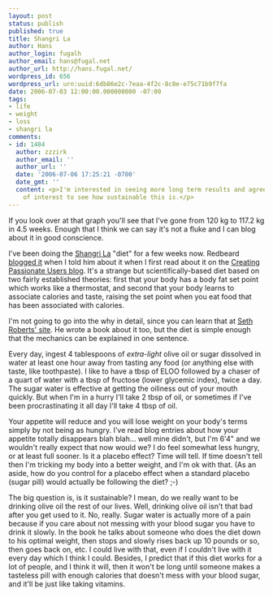 ```yaml
---
layout: post
status: publish
published: true
title: Shangri La
author: Hans
author_login: fugalh
author_email: hans@fugal.net
author_url: http://hans.fugal.net/
wordpress_id: 656
wordpress_url: urn:uuid:6db86e2c-7eaa-4f2c-8c8e-e75c71b9f7fa
date: 2006-07-03 12:00:00.000000000 -07:00
tags:
- life
- weight
- loss
- shangri la
comments:
- id: 1484
  author: zzzirk
  author_email: ''
  author_url: ''
  date: '2006-07-06 17:25:21 -0700'
  date_gmt: ''
  content: <p>I'm interested in seeing more long term results and agree that it's
    of interest to see how sustainable this is.</p>
---
```

<p>If you look over at that graph you'll see that I've gone from 120 kg to 117.2 kg in 4.5 weeks. Enough that I think we can say it's not a fluke and I can blog about it in good conscience.</p>

<p>I've been doing the <a href="http://www.sethroberts.net/">Shangri La</a> "diet" for a few
weeks now. Redbeard <a href="http://blog.josephhall.com/2006/05/shangri-la-diet.html">blogged
it</a> when I told him
about it when I first read about it on the <a href="http://headrush.typepad.com/creating_passionate_users/2006/05/the_strangest_e.html">Creating Passionate Users
blog</a>.
It's a strange but scientifically-based diet based on two fairly established
theories: first that your body has a body fat set point which works like a
thermostat, and second that your body learns to associate calories and taste,
raising the set point when you eat food that has been associated with calories. </p>

<p>I'm not going to go into the why in detail, since you can learn that at <a href="http://sethroberts.net/science/index.html">Seth
Roberts' site</a>. He wrote a book
about it too, but the diet is simple enough that the mechanics can be explained
in one sentence.</p>

<p>Every day, ingest 4 tablespoons of <em>extra-light</em> olive oil or sugar dissolved
in water at least one hour away from tasting any food (or anything else with
taste, like toothpaste). I like to have a tbsp of ELOO followed by a chaser of
a quart of water with a tbsp of fructose (lower glycemic index), twice a day.
The sugar water is effective at getting the oiliness out of your mouth quickly.
But when I'm in a hurry I'll take 2 tbsp of oil, or sometimes if I've been
procrastinating it all day I'll take 4 tbsp of oil.</p>

<p>Your appetite will reduce and you will lose weight on your body's terms simply
by not being as hungry. I've read blog entries about how your appetite totally
disappears blah blah... well mine didn't, but I'm 6'4" and we wouldn't really
expect that now would we? I do feel somewhat less hungry, or at least full
sooner. Is it a placebo effect? Time will tell. If time doesn't tell then I'm
tricking my body into a better weight, and I'm ok with that. (As an aside, how
do you control for a placebo effect when a standard placebo (sugar pill) would
actually be following the diet? ;-)</p>

<p>The big question is, is it sustainable? I mean, do we really want to be
drinking olive oil the rest of our lives. Well, drinking olive oil isn't that
bad after you get used to it. No, really. Sugar water is actually more of a
pain because if you care about not messing with your blood sugar you have to
drink it slowly.  In the book he talks about someone who does the diet down to
his optimal weight, then stops and slowly rises back up 10 pounds or so, then
goes back on, etc. I could live with that, even if I couldn't live with it
every day which I think I could. Besides, I predict that if this diet works for
a lot of people, and I think it will, then it won't be long until someone makes
a tasteless pill with enough calories that doesn't mess with your blood sugar,
and it'll be just like taking vitamins.</p>
